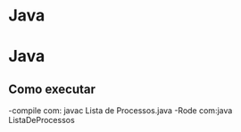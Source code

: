 # Java 
# Java
## Como executar
-compile com: javac
Lista de Processos.java
-Rode com:java ListaDeProcessos
